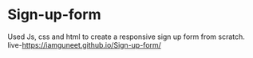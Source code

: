 # Sign-up-form
Used Js, css and html to create a responsive sign up form from scratch.
live-https://iamguneet.github.io/Sign-up-form/
